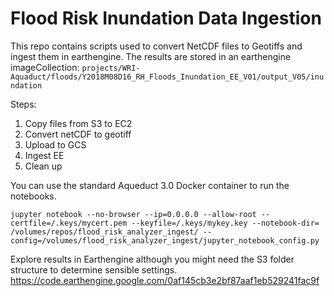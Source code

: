 # Flood Risk Inundation Data Ingestion

This repo contains scripts used to convert NetCDF files to Geotiffs and ingest them in earthengine. The results are stored in an earthengine imageCollection:
`projects/WRI-Aquaduct/floods/Y2018M08D16_RH_Floods_Inundation_EE_V01/output_V05/inundation`

Steps:

1. Copy files from S3 to EC2  
1. Convert netCDF to geotiff  
1. Upload to GCS  
1. Ingest EE  
1. Clean up

You can use the standard Aqueduct 3.0 Docker container to run the notebooks. 

`jupyter notebook --no-browser --ip=0.0.0.0 --allow-root --certfile=/.keys/mycert.pem --keyfile=/.keys/mykey.key --notebook-dir= /volumes/repos/flood_risk_analyzer_ingest/ --config=/volumes/flood_risk_analyzer_ingest/jupyter_notebook_config.py`

Explore results in Earthengine although you might need the S3 folder structure to determine sensible settings.  
https://code.earthengine.google.com/0af145cb3e2bf87aaf1eb529241fac9f





